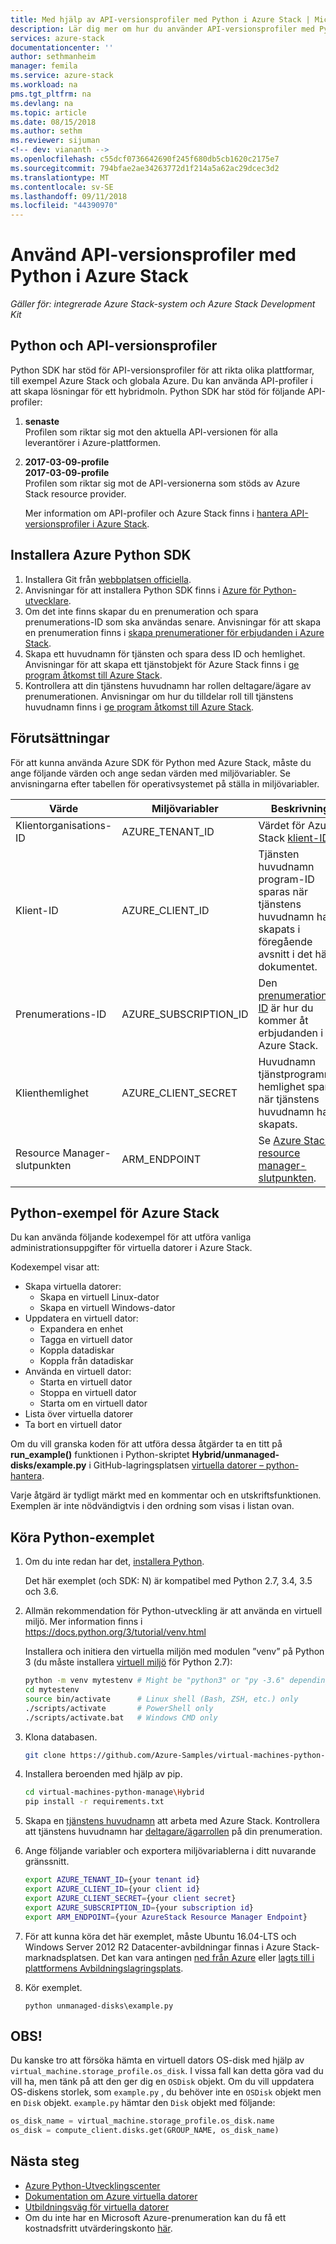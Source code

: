 ```yaml
---
title: Med hjälp av API-versionsprofiler med Python i Azure Stack | Microsoft Docs
description: Lär dig mer om hur du använder API-versionsprofiler med Python i Azure Stack.
services: azure-stack
documentationcenter: ''
author: sethmanheim
manager: femila
ms.service: azure-stack
ms.workload: na
pms.tgt_pltfrm: na
ms.devlang: na
ms.topic: article
ms.date: 08/15/2018
ms.author: sethm
ms.reviewer: sijuman
<!-- dev: viananth -->
ms.openlocfilehash: c55dcf0736642690f245f680db5cb1620c2175e7
ms.sourcegitcommit: 794bfae2ae34263772d1f214a5a62ac29dcec3d2
ms.translationtype: MT
ms.contentlocale: sv-SE
ms.lasthandoff: 09/11/2018
ms.locfileid: "44390970"
---
```

# <a name="use-api-version-profiles-with-python-in-azure-stack"></a>Använd API-versionsprofiler med Python i Azure Stack

*Gäller för: integrerade Azure Stack-system och Azure Stack Development Kit*

## <a name="python-and-api-version-profiles"></a>Python och API-versionsprofiler

Python SDK har stöd för API-versionsprofiler för att rikta olika plattformar, till exempel Azure Stack och globala Azure. Du kan använda API-profiler i att skapa lösningar för ett hybridmoln. Python SDK har stöd för följande API-profiler:

1. **senaste**  
    Profilen som riktar sig mot den aktuella API-versionen för alla leverantörer i Azure-plattformen.
2.  **2017-03-09-profile**  
    **2017-03-09-profile**  
    Profilen som riktar sig mot de API-versionerna som stöds av Azure Stack resource provider.

    Mer information om API-profiler och Azure Stack finns i [hantera API-versionsprofiler i Azure Stack](azure-stack-version-profiles.md).

## <a name="install-azure-python-sdk"></a>Installera Azure Python SDK

1.  Installera Git från [webbplatsen officiella](https://git-scm.com/book/en/v2/Getting-Started-Installing-Git).
2.  Anvisningar för att installera Python SDK finns i [Azure för Python-utvecklare](https://docs.microsoft.com/python/azure/python-sdk-azure-install?view=azure-python).
3.  Om det inte finns skapar du en prenumeration och spara prenumerations-ID som ska användas senare. Anvisningar för att skapa en prenumeration finns i [skapa prenumerationer för erbjudanden i Azure Stack](../azure-stack-subscribe-plan-provision-vm.md). 
4.  Skapa ett huvudnamn för tjänsten och spara dess ID och hemlighet. Anvisningar för att skapa ett tjänstobjekt för Azure Stack finns i [ge program åtkomst till Azure Stack](../azure-stack-create-service-principals.md). 
5.  Kontrollera att din tjänstens huvudnamn har rollen deltagare/ägare av prenumerationen. Anvisningar om hur du tilldelar roll till tjänstens huvudnamn finns i [ge program åtkomst till Azure Stack](../azure-stack-create-service-principals.md).

## <a name="prerequisites"></a>Förutsättningar

För att kunna använda Azure SDK för Python med Azure Stack, måste du ange följande värden och ange sedan värden med miljövariabler. Se anvisningarna efter tabellen för operativsystemet på ställa in miljövariabler. 

| Värde | Miljövariabler | Beskrivning |
|---------------------------|-----------------------|-------------------------------------------------------------------------------------------------------------------------|
| Klientorganisations-ID | AZURE_TENANT_ID | Värdet för Azure Stack [klient-ID](../azure-stack-identity-overview.md). |
| Klient-ID | AZURE_CLIENT_ID | Tjänsten huvudnamn program-ID sparas när tjänstens huvudnamn har skapats i föregående avsnitt i det här dokumentet. |
| Prenumerations-ID | AZURE_SUBSCRIPTION_ID | Den [prenumerations-ID](../azure-stack-plan-offer-quota-overview.md#subscriptions) är hur du kommer åt erbjudanden i Azure Stack. |
| Klienthemlighet | AZURE_CLIENT_SECRET | Huvudnamn tjänstprogrammet hemlighet sparas när tjänstens huvudnamn har skapats. |
| Resource Manager-slutpunkten | ARM_ENDPOINT | Se [Azure Stack resource manager-slutpunkten](azure-stack-version-profiles-ruby.md#the-azure-stack-resource-manager-endpoint). |


## <a name="python-samples-for-azure-stack"></a>Python-exempel för Azure Stack 

Du kan använda följande kodexempel för att utföra vanliga administrationsuppgifter för virtuella datorer i Azure Stack.

Kodexempel visar att:

- Skapa virtuella datorer:
    - Skapa en virtuell Linux-dator
    - Skapa en virtuell Windows-dator
- Uppdatera en virtuell dator:
    - Expandera en enhet
    - Tagga en virtuell dator
    - Koppla datadiskar
    - Koppla från datadiskar
- Använda en virtuell dator:
    - Starta en virtuell dator
    - Stoppa en virtuell dator
    - Starta om en virtuell dator
- Lista över virtuella datorer
- Ta bort en virtuell dator

Om du vill granska koden för att utföra dessa åtgärder ta en titt på **run_example()** funktionen i Python-skriptet **Hybrid/unmanaged-disks/example.py** i GitHub-lagringsplatsen [ virtuella datorer – python-hantera](https://github.com/viananth/virtual-machines-python-manage/tree/8643ed4bec62aae6fdb81518f68d835452872f88).

Varje åtgärd är tydligt märkt med en kommentar och en utskriftsfunktionen.
Exemplen är inte nödvändigtvis i den ordning som visas i listan ovan.


## <a name="run-the-python-sample"></a>Köra Python-exemplet

1.  Om du inte redan har det, [installera Python](https://www.python.org/downloads/).

    Det här exemplet (och SDK: N) är kompatibel med Python 2.7, 3.4, 3.5 och 3.6.

2.  Allmän rekommendation för Python-utveckling är att använda en virtuell miljö. 
    Mer information finns i https://docs.python.org/3/tutorial/venv.html
    
    Installera och initiera den virtuella miljön med modulen ”venv” på Python 3 (du måste installera [virtuell miljö](https://pypi.python.org/pypi/virtualenv) för Python 2.7):

    ````bash
    python -m venv mytestenv # Might be "python3" or "py -3.6" depending on your Python installation
    cd mytestenv
    source bin/activate      # Linux shell (Bash, ZSH, etc.) only
    ./scripts/activate       # PowerShell only
    ./scripts/activate.bat   # Windows CMD only
    ````

3.  Klona databasen.

    ````bash
    git clone https://github.com/Azure-Samples/virtual-machines-python-manage.git
    ````

4.  Installera beroenden med hjälp av pip.

    ````bash
    cd virtual-machines-python-manage\Hybrid
    pip install -r requirements.txt
    ````

5.  Skapa en [tjänstens huvudnamn](https://docs.microsoft.com/azure/azure-stack/azure-stack-create-service-principals) att arbeta med Azure Stack. Kontrollera att tjänstens huvudnamn har [deltagare/ägarrollen](https://docs.microsoft.com/azure/azure-stack/azure-stack-create-service-principals#assign-role-to-service-principal) på din prenumeration.

6.  Ange följande variabler och exportera miljövariablerna i ditt nuvarande gränssnitt. 

    ```bash
    export AZURE_TENANT_ID={your tenant id}
    export AZURE_CLIENT_ID={your client id}
    export AZURE_CLIENT_SECRET={your client secret}
    export AZURE_SUBSCRIPTION_ID={your subscription id}
    export ARM_ENDPOINT={your AzureStack Resource Manager Endpoint}
    ```

7.  För att kunna köra det här exemplet, måste Ubuntu 16.04-LTS och Windows Server 2012 R2 Datacenter-avbildningar finnas i Azure Stack-marknadsplatsen. Det kan vara antingen [ned från Azure](https://docs.microsoft.com/azure/azure-stack/azure-stack-download-azure-marketplace-item) eller [lagts till i plattformens Avbildningslagringsplats](https://docs.microsoft.com/azure/azure-stack/azure-stack-add-vm-image).

8. Kör exemplet.

    ```
    python unmanaged-disks\example.py
    ```

## <a name="notes"></a>OBS!

Du kanske tro att försöka hämta en virtuell dators OS-disk med hjälp av `virtual_machine.storage_profile.os_disk`.
I vissa fall kan detta göra vad du vill ha, men tänk på att den ger dig en `OSDisk` objekt.
Om du vill uppdatera OS-diskens storlek, som `example.py` , du behöver inte en `OSDisk` objekt men en `Disk` objekt.
`example.py` hämtar den `Disk` objekt med följande:

```python
os_disk_name = virtual_machine.storage_profile.os_disk.name
os_disk = compute_client.disks.get(GROUP_NAME, os_disk_name)
```

## <a name="next-steps"></a>Nästa steg

- [Azure Python-Utvecklingscenter](https://azure.microsoft.com/develop/python/)
- [Dokumentation om Azure virtuella datorer](https://azure.microsoft.com/services/virtual-machines/)
- [Utbildningsväg för virtuella datorer](https://azure.microsoft.com/documentation/learning-paths/virtual-machines/)
- Om du inte har en Microsoft Azure-prenumeration kan du få ett kostnadsfritt utvärderingskonto [här](http://go.microsoft.com/fwlink/?LinkId=330212).
